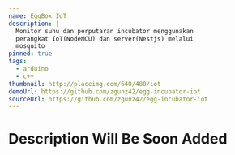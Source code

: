```yaml
---
name: EggBox IoT
description: |
  Monitor suhu dan perputaran incubator menggunakan 
  perangkat IoT(NodeMCU) dan server(Nestjs) melalui 
  mosquito
pinned: true
tags:
  - arduino
  - c++
thumbnail: http://placeimg.com/640/480/iot
demoUrl: https://github.com/zgunz42/egg-incubator-iot
sourceUrl: https://github.com/zgunz42/egg-incubator-iot
---
```


# Description Will Be Soon Added
